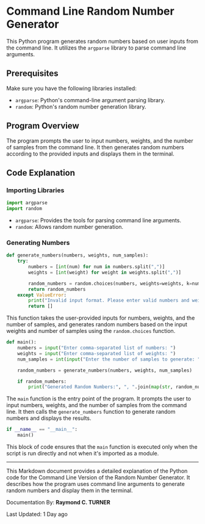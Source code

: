 
# Command Line Random Number Generator


This Python program generates random numbers based on user inputs from the command line. It utilizes the `argparse` library to parse command line arguments.

## Prerequisites

Make sure you have the following libraries installed:

- `argparse`: Python's command-line argument parsing library.
- `random`: Python's random number generation library.

## Program Overview

The program prompts the user to input numbers, weights, and the number of samples from the command line. It then generates random numbers according to the provided inputs and displays them in the terminal.

## Code Explanation

### Importing Libraries

```python
import argparse
import random
```

- `argparse`: Provides the tools for parsing command line arguments.
- `random`: Allows random number generation.

### Generating Numbers

```python
def generate_numbers(numbers, weights, num_samples):
    try:
        numbers = [int(num) for num in numbers.split(",")]
        weights = [int(weight) for weight in weights.split(",")]

        random_numbers = random.choices(numbers, weights=weights, k=num_samples)
        return random_numbers
    except ValueError:
        print("Invalid input format. Please enter valid numbers and weights.")
        return []
```

This function takes the user-provided inputs for numbers, weights, and the number of samples, and generates random numbers based on the input weights and number of samples using the `random.choices` function.

```python
def main():
    numbers = input("Enter comma-separated list of numbers: ")
    weights = input("Enter comma-separated list of weights: ")
    num_samples = int(input("Enter the number of samples to generate: "))

    random_numbers = generate_numbers(numbers, weights, num_samples)

    if random_numbers:
        print("Generated Random Numbers:", ", ".join(map(str, random_numbers)))
```

The `main` function is the entry point of the program. It prompts the user to input numbers, weights, and the number of samples from the command line. It then calls the `generate_numbers` function to generate random numbers and displays the results.

```python
if __name__ == "__main__":
    main()
```

This block of code ensures that the `main` function is executed only when the script is run directly and not when it's imported as a module.

---

This Markdown document provides a detailed explanation of the Python code for the Command Line Version of the Random Number Generator. It describes how the program uses command line arguments to generate random numbers and display them in the terminal.


Documentation By: **Raymond C. TURNER**

Last Updated: 1 Day ago